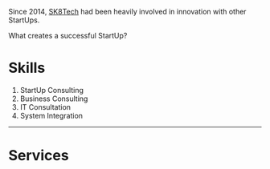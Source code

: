 Since 2014, [SK8Tech](https://sk8.tech) had been heavily involved in innovation with other StartUps. 

What creates a successful StartUp?

# Skills

1. StartUp Consulting
1. Business Consulting
1. IT Consultation
1. System Integration

---

# Services
